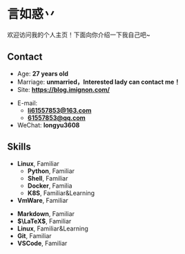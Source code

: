 # 言如惑丷

欢迎访问我的个人主页！下面向你介绍一下我自己吧\~


<!-- .slide -->

## Contact

- Age: **27 years old**
- Marriage: **unmarried，Interested lady can contact me！**
- Site: **<https://blog.imignon.com/>**

<!-- .slide vertical=true -->

- E-mail:
  - **[li61557853@163.com](mailto:li61557853@163.com)**
  - **[61557853@qq.com](mailto:61557853@qq.com)**
- WeChat: **longyu3608**

<!-- .slide -->

## Skills

<!-- .slide vertical=true -->

- **Linux**, Familiar
  - **Python**, Familiar
  - **Shell**, Familiar
  - **Docker**, Familia
  - **K8S**, Familiar&Learning
- **VmWare**, Familiar

<!-- .slide vertical=true -->

- **Markdown**, Familiar
- **$\LaTeX$**, Familiar
- **Linux**, Familiar&Learning
- **Git**, Familiar
- **VSCode**, Familiar
